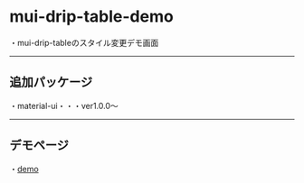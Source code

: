 # mui-drip-table-demo
・mui-drip-tableのスタイル変更デモ画面
*****

## 追加パッケージ
・material-ui・・・ver1.0.0～

*****
## デモページ
・[demo](https://kento75.github.io/mui-drip-table-demo5)
